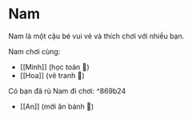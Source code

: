 # Nam
Nam là một cậu bé vui vẻ và thích chơi với nhiều bạn.

Nam chơi cùng:
- [[Minh]] (học toán 📖)
- [[Hoa]] (vẽ tranh 🎨)

Có bạn đã rủ Nam đi chơi: ^869b24
- [[An]] (mời ăn bánh 🍪)
